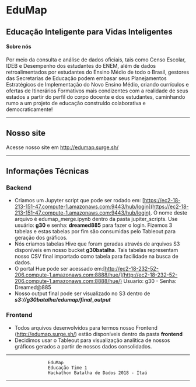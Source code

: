 
# EduMap

## Educação Inteligente para Vidas Inteligentes

#### Sobre nós
Por meio da consulta e análise de dados oficiais, tais como Censo Escolar, IDEB e Desempenho dos estudantes do ENEM, além de dados retroalimentados por estudantes do Ensino Médio de todo o Brasil, gestores das Secretarias de Educação podem embasar seus Planejamentos Estratégicos de Implementação do Novo Ensino Médio, criando currículos e ofertas de Itinerários Formativos mais condizentes com a realidade de seus estados a partir do perfil do corpo docente e dos estudantes, caminhando rumo a um projeto de educação construído colaborativa e democraticamente!
___
## Nosso site
Acesse nosso site em http://edumap.surge.sh/

---

## Informações Técnicas
### Backend 
- Criamos um Jupyter script que pode ser rodado em: [https://ec2-18-213-151-47.compute-1.amazonaws.com:9443/hub/login](https://ec2-18-213-151-47.compute-1.amazonaws.com:9443/hub/login). O nome deste arquivo é edumap_merge.ipynb dentro da pasta jupiter_scripts. Use usuário: **g30** e  senha: **dreamed885** para fazer o login. Fizemos 3 tabelas e estas tabelas por fim são consumidas pelo Tableout para geração dos gráficos.
- Nós criamos tabelas Hive que foram geradas através de arquivos S3 disponíveis em nosso bucket **g30batalha**. Tais tabelas representam nosso CSV final importado como tabela para facilidade na busca de dados.
- O portal Hue pode ser acessado em:[http://ec2-18-232-52-206.compute-1.amazonaws.com:8888/hue/](http://ec2-18-232-52-206.compute-1.amazonaws.com:8888/hue/) Usuario: g30  - Senha: Dreamed@885
- Nosso output final pode ser visualizado no S3 dentro de ***s3://g30batalha/edumap/final_output***

 ### Frontend 
- Todos arquivos desenvolvidos para termos nosso Frontend (http://edumap.surge.sh/) estão disponíveis dentro da pasta **frontend**
- Decidimos usar o Tableout para visualização analitica de nossos gráficos gerados a partir de nossos dados consolidados. 

---


					EduMap
					Educação Time 1
					Hackathon Batalha de Dados 2018 - Itaú
---

